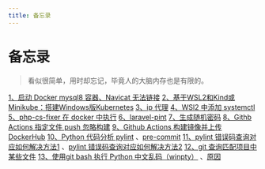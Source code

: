 ```yaml
---
title: 备忘录
---
```


# 备忘录

> 看似很简单，用时却忘记，毕竟人的大脑内存也是有限的。

[1、启动 Docker mysql8 容器、Navicat 无法链接](https://github.com/ngocquyhoang/dockerize/blob/master/docker-compose.yml#L50-L51)
[2、基于WSL2和Kind或Minikube：搭建Windows版Kubernetes](https://www.kubernetes.org.cn/7723.html)
[3、ip 代理](../resource/proxy.html#ip-代理)
[4、WSl2 中添加 systemctl](https://askubuntu.com/questions/1379425/system-has-not-been-booted-with-systemd-as-init-system-pid-1-cant-operate)
[5、php-cs-fixer 在 docker 中执行](https://github.com/brendt/php-sparkline/blob/main/.github/workflows/php-cs-fixer.yml#L15-L18)
[6、laravel-pint](https://github.com/brendt/php-sparkline/blob/be5f3e97fd/.github/workflows/fix-php-code-style-issues.yml#L18-L19)
[7、生成随机密码](../resource/proxy.html#生成随机密码)
[8、Githb Actions 指定文件 push 忽略构建](https://github.com/Ly-Alex/luban-kit/blob/main/.github/workflows/main.yml#L6-L10)
[9、Github Actions 构建镜像并上传 DockerHub](https://github.com/fuergaosi233/wechat-chatgpt/blob/main/.github/workflows/publish-docker-hub.yml)
[10、Python 代码分析 pylint](https://github.com/acheong08/ChatGPT/blob/main/.github/workflows/pylint.yml) 、[pre-commit](https://github.com/acheong08/ChatGPT/blob/main/.pre-commit-config.yaml#L49-L56)
[11、pylint 错误码查询对应如何解决方法1](https://vald-phoenix.github.io/pylint-errors/#basic-checker-messages) 、[pylint 错误码查询对应如何解决方法2](https://pylint.pycqa.org/en/latest/tutorial.html)
[12、git 查询匹配项目中某些文件](../resource/proxy.html#git查询匹配项目中某些文件)
[13、使用git bash 执行 Python 中文乱码（winpty）](https://www.cnblogs.com/baby123/p/14270462.html) 、[原因](https://dslwind.github.io/2021-08-20-git-bash-python/#%E8%A7%A3%E5%86%B3%E6%96%B9%E6%A1%88)